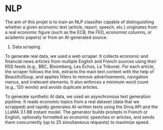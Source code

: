 # NLP

The aim of this projet is to train an NLP classifier capable of distinguishing whether a given economic text (article, report, speech, etc.) originates from a real economic figure (such as the ECB, the FED, economist columns, or academic papers) or from an AI-generated source.

1) Data scraping

   
To generate real data, we used a web scraper. It collects economic and financial news articles from multiple English and French sources using their RSS feeds (e.g., BBC, Bloomberg, Les Échos, La Tribune). For each article, the scraper follows the link, extracts the main text content with the help of BeautifulSoup, and applies filters to remove advertisements, navigation menus, and irrelevant elements. It also enforces a minimum word count (e.g., 120 words) and avoids duplicate articles.

To generate synthetic AI data, we used an asynchronous text generation pipeline. It reads economic topics from a real dataset (data that we scrapped) and rapidly generates AI-written texts using the Groq API and the LLaMA 3.1 8B instant model. The generator builds prompts in French or English, optionally formatted as economic speeches or articles, and sends them concurrently (up to 25 simultaneous requests) to maximize speed.
